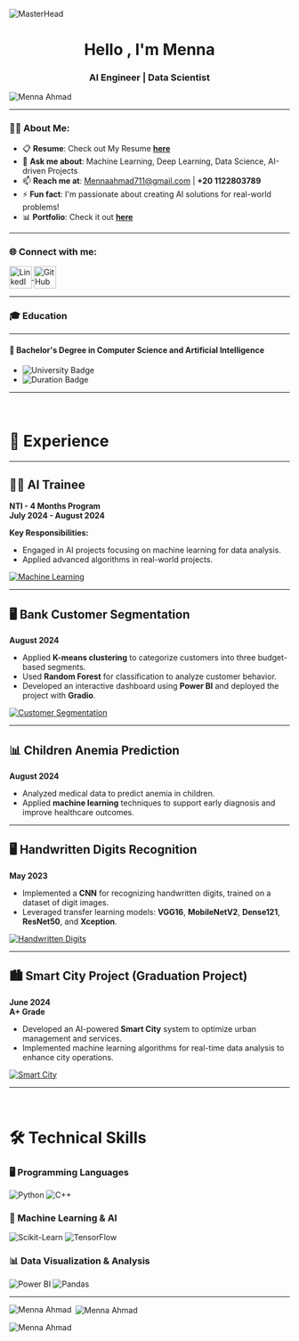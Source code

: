 ![MasterHead](https://images.squarespace-cdn.com/content/v1/64c70499721ff3366b73f523/2d27aabb-b7ce-44db-884e-a4303fc5bb37/Data+Science+%281%29.gif)
<h1 align="center">Hello , I'm Menna </h1>
<h3 align="center">AI Engineer | Data Scientist</h3>


<p align="left"> 
  <img src="https://komarev.com/ghpvc/?username=MennaAhmad&label=Profile%20views&color=0e75b6&style=flat" alt="Menna Ahmad" /> 
</p>

---

### 👨‍💻 About Me:
- 📋 **Resume**: Check out My Resume [**here**]([https://docs.google.com/document/d/1_1tkH33oggXdtNtLS1ek_hHgC8YEHGkb/edit?usp=sharing&ouid=114996828737559694387&rtpof=true&sd=true](https://docs.google.com/document/d/1sWEDnKEpbR7KcgBIKywm7v9jzdxytcj84D_JFVMkZR0/edit?usp=sharing))  
- 💬 **Ask me about**: Machine Learning, Deep Learning, Data Science, AI-driven Projects  
- 📫 **Reach me at**: [Mennaahmad711@gmail.com](mailto:Mennaahmad711@gmail.com) | **+20 1122803789**  
- ⚡ **Fun fact**: I'm passionate about creating AI solutions for real-world problems!  
- 📊 **Portfolio**: Check it out [**here**](https://github.com/MennaAhmad)  

---

<h3 align="left">🌐 Connect with me:</h3>
<p align="left">
  <a href="https://linkedin.com/in/menna-ahmad-83767b227" target="_blank">
    <img align="center" src="https://raw.githubusercontent.com/rahuldkjain/github-profile-readme-generator/master/src/images/icons/Social/linked-in-alt.svg" alt="LinkedIn - Menna Ahmad" height="40" width="40" />
  </a>
  <a href="https://github.com/MennaAhmad" target="_blank">
    <img align="center" src="https://raw.githubusercontent.com/rahuldkjain/github-profile-readme-generator/master/src/images/icons/Social/github.svg" alt="GitHub - Menna Ahmad" height="40" width="40" />
  </a>
</p>

---

### 🎓 Education

---

#### 🏫 **Bachelor's Degree in Computer Science and Artificial Intelligence**

- ![University Badge](https://img.shields.io/badge/Benha_University-0055A4?style=flat&logo=university&logoColor=white)
- ![Duration Badge](https://img.shields.io/badge/Duration-October%202020%20–%20July%202024-yellow)

---

<br>

# 💼 Experience

---

## 🧑‍💻 AI Trainee  
**NTI - 4 Months Program**  
**July 2024 - August 2024**  

**Key Responsibilities:**
- Engaged in AI projects focusing on machine learning for data analysis.
- Applied advanced algorithms in real-world projects.

[![Machine Learning](https://img.shields.io/badge/Machine_Learning-FFD700?style=for-the-badge)](https://en.wikipedia.org/wiki/Machine_learning)

---

## 🖥️ Bank Customer Segmentation  
**August 2024**  

- Applied **K-means clustering** to categorize customers into three budget-based segments.  
- Used **Random Forest** for classification to analyze customer behavior.  
- Developed an interactive dashboard using **Power BI** and deployed the project with **Gradio**.

[![Customer Segmentation](https://img.shields.io/badge/Customer_Segmentation-4CAF50?style=for-the-badge)](https://github.com/MennaAhmad)

---

## 📊 Children Anemia Prediction  
**August 2024**  

- Analyzed medical data to predict anemia in children.
- Applied **machine learning** techniques to support early diagnosis and improve healthcare outcomes.

---

## 🖥️ Handwritten Digits Recognition  
**May 2023**  

- Implemented a **CNN** for recognizing handwritten digits, trained on a dataset of digit images.
- Leveraged transfer learning models: **VGG16**, **MobileNetV2**, **Dense121**, **ResNet50**, and **Xception**.

[![Handwritten Digits](https://img.shields.io/badge/Handwritten_Digits-CNN_Architecture-blue)](https://github.com/MennaAhmad)

---

## 🏙️ Smart City Project (Graduation Project)  
**June 2024**  
**A+ Grade**  

- Developed an AI-powered **Smart City** system to optimize urban management and services.
- Implemented machine learning algorithms for real-time data analysis to enhance city operations.

[![Smart City](https://img.shields.io/badge/Smart_City-A%2B_Grade-blue)](https://github.com/MennaAhmad)

---

<br>

# 🛠️ Technical Skills

### 🖥️ Programming Languages
![Python](https://img.shields.io/badge/Python-3776AB?style=flat&logo=python&logoColor=white)
![C++](https://img.shields.io/badge/C++-00599C?style=flat&logo=cplusplus&logoColor=white)

### 🤖 Machine Learning & AI
![Scikit-Learn](https://img.shields.io/badge/Scikit--Learn-F7931E?style=flat&logo=scikit-learn&logoColor=white)
![TensorFlow](https://img.shields.io/badge/TensorFlow-FF6F00?style=flat&logo=tensorflow&logoColor=white)

### 📊 Data Visualization & Analysis
![Power BI](https://img.shields.io/badge/Power%20BI-F2C811?style=flat&logo=power-bi&logoColor=white)
![Pandas](https://img.shields.io/badge/Pandas-150458?style=flat&logo=pandas&logoColor=white)

---

<p><img align="left" src="https://github-readme-stats.vercel.app/api/top-langs?username=MennaAhmad&show_icons=true&locale=en&layout=compact" alt="Menna Ahmad" /></p>

<p>&nbsp;<img align="center" src="https://github-readme-stats.vercel.app/api?username=MennaAhmad&show_icons=true&locale=en" alt="Menna Ahmad" /></p>

<p><img align="center" src="https://github-readme-streak-stats.herokuapp.com/?user=MennaAhmad&" alt="Menna Ahmad" /></p>
